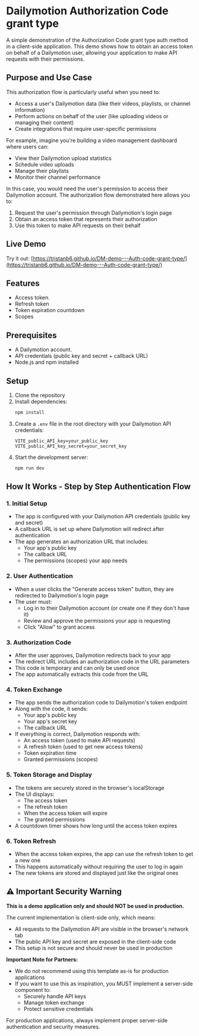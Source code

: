 # Dailymotion Authorization Code grant type

A simple demonstration of the Authorization Code grant type auth method in a client-side application. This demo shows how to obtain an access token on behalf of a Dailymotion user, allowing your application to make API requests with their permissions.

## Purpose and Use Case

This authorization flow is particularly useful when you need to:
- Access a user's Dailymotion data (like their videos, playlists, or channel information)
- Perform actions on behalf of the user (like uploading videos or managing their content)
- Create integrations that require user-specific permissions

For example, imagine you're building a video management dashboard where users can:
- View their Dailymotion upload statistics
- Schedule video uploads
- Manage their playlists
- Monitor their channel performance

In this case, you would need the user's permission to access their Dailymotion account. The authorization flow demonstrated here allows you to:
1. Request the user's permission through Dailymotion's login page
2. Obtain an access token that represents their authorization
3. Use this token to make API requests on their behalf

## Live Demo
Try it out: [https://tristanb6.github.io/DM-demo---Auth-code-grant-type/](https://tristanb6.github.io/DM-demo---Auth-code-grant-type/)

## Features

- Access token.
- Refresh token
- Token expiration countdown
- Scopes

## Prerequisites

- A Dailymotion account.
- API credentials (public key and secret + callback URL)
- Node.js and npm installed

## Setup

1. Clone the repository
2. Install dependencies:
   ```bash
   npm install
   ```
3. Create a `.env` file in the root directory with your Dailymotion API credentials:
   ```
   VITE_public_API_key=your_public_key
   VITE_public_API_key_secret=your_secret_key
   ```
4. Start the development server:
   ```bash
   npm run dev
   ```

## How It Works - Step by Step Authentication Flow

### 1. Initial Setup
- The app is configured with your Dailymotion API credentials (public key and secret)
- A callback URL is set up where Dailymotion will redirect after authentication
- The app generates an authorization URL that includes:
  - Your app's public key
  - The callback URL
  - The permissions (scopes) your app needs

### 2. User Authentication
- When a user clicks the "Generate access token" button, they are redirected to Dailymotion's login page
- The user must:
  - Log in to their Dailymotion account (or create one if they don't have it)
  - Review and approve the permissions your app is requesting
  - Click "Allow" to grant access

### 3. Authorization Code
- After the user approves, Dailymotion redirects back to your app
- The redirect URL includes an authorization code in the URL parameters
- This code is temporary and can only be used once
- The app automatically extracts this code from the URL

### 4. Token Exchange
- The app sends the authorization code to Dailymotion's token endpoint
- Along with the code, it sends:
  - Your app's public key
  - Your app's secret key
  - The callback URL
- If everything is correct, Dailymotion responds with:
  - An access token (used to make API requests)
  - A refresh token (used to get new access tokens)
  - Token expiration time
  - Granted permissions (scopes)

### 5. Token Storage and Display
- The tokens are securely stored in the browser's localStorage
- The UI displays:
  - The access token
  - The refresh token
  - When the access token will expire
  - The granted permissions
- A countdown timer shows how long until the access token expires

### 6. Token Refresh
- When the access token expires, the app can use the refresh token to get a new one
- This happens automatically without requiring the user to log in again
- The new tokens are stored and displayed just like the original ones



## ⚠️ Important Security Warning

**This is a demo application only and should NOT be used in production.**

The current implementation is client-side only, which means:
- All requests to the Dailymotion API are visible in the browser's network tab
- The public API key and secret are exposed in the client-side code
- This setup is not secure and should never be used in production

**Important Note for Partners:**
- We do not recommend using this template as-is for production applications
- If you want to use this as inspiration, you MUST implement a server-side component to:
  - Securely handle API keys
  - Manage token exchange
  - Protect sensitive credentials

For production applications, always implement proper server-side authentication and security measures.
